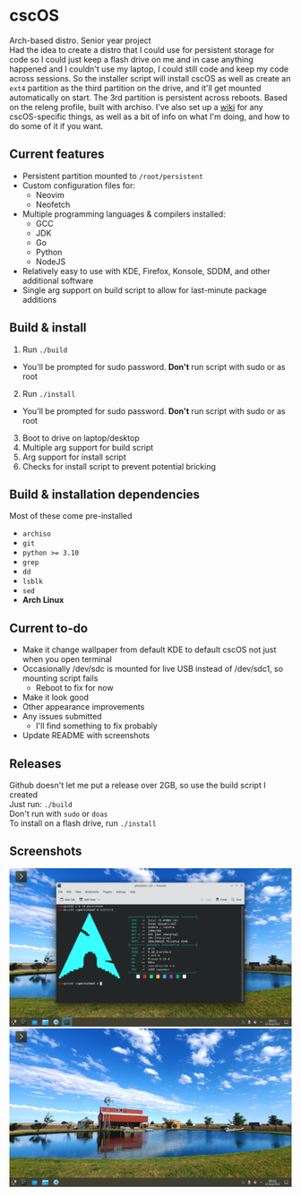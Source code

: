 # cscOS
Arch-based distro. Senior year project  
Had the idea to create a distro that I could use for persistent storage for code so I could just keep a flash drive on me and in case
anything happened and I couldn't use my laptop, I could still code and keep my code across sessions. So the installer script will install cscOS as well as
create an `ext4` partition as the third partition on the drive, and it'll get mounted automatically on start. The 3rd partition is persistent across reboots. Based on the releng profile, built with archiso. I've also set up a [wiki](https://github.com/Chicken-in-a-Can/cscOS/wiki) for any cscOS-specific things, as well as a bit of info on what I'm doing, and how to do some of it if you want.

## Current features
 - Persistent partition mounted to `/root/persistent`
 - Custom configuration files for:
   - Neovim
   - Neofetch
 - Multiple programming languages & compilers installed:
   - GCC
   - JDK
   - Go
   - Python
   - NodeJS
 - Relatively easy to use with KDE, Firefox, Konsole, SDDM, and other additional software
 - Single arg support on build script to allow for last-minute package additions
 
## Build & install
 1. Run `./build`
   - You'll be prompted for sudo password. **Don't** run script with sudo or as root
 2. Run `./install`
   - You'll be prompted for sudo password. **Don't** run script with sudo or as root
 3. Boot to drive on laptop/desktop
 4. Multiple arg support for build script
 5. Arg support for install script
 6. Checks for install script to prevent potential bricking
 
## Build & installation dependencies
Most of these come pre-installed
 - `archiso`
 - `git`
 - `python >= 3.10`
 - `grep`
 - `dd`
 - `lsblk`
 - `sed`
 - **Arch Linux**
 
## Current to-do
 - Make it change wallpaper from default KDE to default cscOS not just when you open terminal
 - Occasionally /dev/sdc is mounted for live USB instead of /dev/sdc1, so mounting script fails
   - Reboot to fix for now
 - Make it look good
 - Other appearance improvements
 - Any issues submitted
   - I'll find something to fix probably
 - Update README with screenshots

## Releases
Github doesn't let me put a release over 2GB, so use the build script I created  
Just run: `./build`  
Don't run with `sudo` or `doas`  
To install on a flash drive, run `./install`  

## Screenshots
![cscOS-liveUSB](https://raw.githubusercontent.com/chicken-in-a-can/cscOS/master/Media/cscOS_001.png)
![cscOS-liveUSB](https://raw.githubusercontent.com/chicken-in-a-can/cscOS/master/Media/cscOS_002.png)
